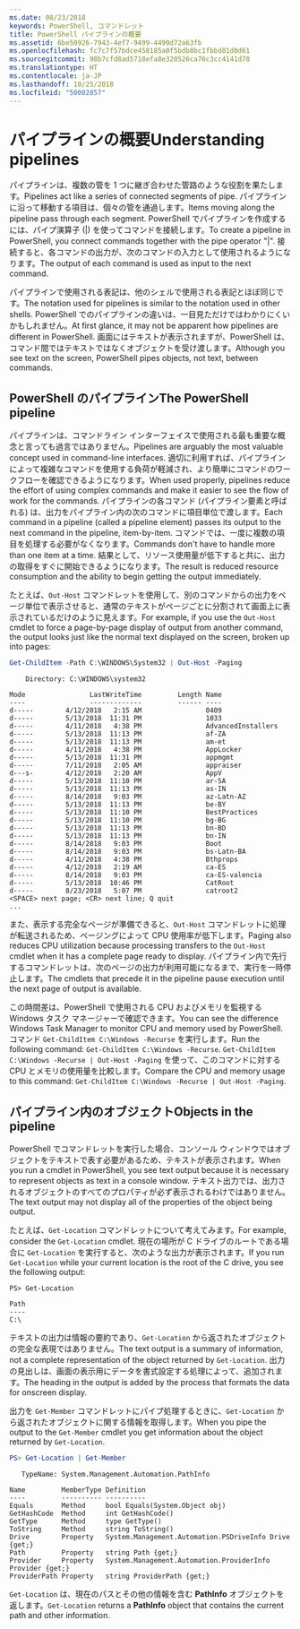 ```yaml
---
ms.date: 08/23/2018
keywords: PowerShell, コマンドレット
title: PowerShell パイプラインの概要
ms.assetid: 6be50926-7943-4ef7-9499-4490d72a63fb
ms.openlocfilehash: fc7c7f57bdce458185a0f5bdb8bc1fbbd81d0d61
ms.sourcegitcommit: 98b7cfd8ad5718efa8e320526ca76c3cc4141d78
ms.translationtype: HT
ms.contentlocale: ja-JP
ms.lasthandoff: 10/25/2018
ms.locfileid: "50002857"
---
```

# <a name="understanding-pipelines"></a><span data-ttu-id="17887-103">パイプラインの概要</span><span class="sxs-lookup"><span data-stu-id="17887-103">Understanding pipelines</span></span>

<span data-ttu-id="17887-104">パイプラインは、複数の管を 1 つに継ぎ合わせた管路のような役割を果たします。</span><span class="sxs-lookup"><span data-stu-id="17887-104">Pipelines act like a series of connected segments of pipe.</span></span> <span data-ttu-id="17887-105">パイプラインに沿って移動する項目は、個々の管を通過します。</span><span class="sxs-lookup"><span data-stu-id="17887-105">Items moving along the pipeline pass through each segment.</span></span> <span data-ttu-id="17887-106">PowerShell でパイプラインを作成するには、パイプ演算子 (|) を使ってコマンドを接続します。</span><span class="sxs-lookup"><span data-stu-id="17887-106">To create a pipeline in PowerShell, you connect commands together with the pipe operator "|".</span></span> <span data-ttu-id="17887-107">接続すると、各コマンドの出力が、次のコマンドの入力として使用されるようになります。</span><span class="sxs-lookup"><span data-stu-id="17887-107">The output of each command is used as input to the next command.</span></span>

<span data-ttu-id="17887-108">パイプラインで使用される表記は、他のシェルで使用される表記とほぼ同じです。</span><span class="sxs-lookup"><span data-stu-id="17887-108">The notation used for pipelines is similar to the notation used in other shells.</span></span> <span data-ttu-id="17887-109">PowerShell でのパイプラインの違いは、一目見ただけではわかりにくいかもしれません。</span><span class="sxs-lookup"><span data-stu-id="17887-109">At first glance, it may not be apparent how pipelines are different in PowerShell.</span></span> <span data-ttu-id="17887-110">画面にはテキストが表示されますが、PowerShell は、コマンド間ではテキストではなくオブジェクトを受け渡します。</span><span class="sxs-lookup"><span data-stu-id="17887-110">Although you see text on the screen, PowerShell pipes objects, not text, between commands.</span></span>

## <a name="the-powershell-pipeline"></a><span data-ttu-id="17887-111">PowerShell のパイプライン</span><span class="sxs-lookup"><span data-stu-id="17887-111">The PowerShell pipeline</span></span>

<span data-ttu-id="17887-112">パイプラインは、コマンドライン インターフェイスで使用される最も重要な概念と言っても過言ではありません。</span><span class="sxs-lookup"><span data-stu-id="17887-112">Pipelines are arguably the most valuable concept used in command-line interfaces.</span></span> <span data-ttu-id="17887-113">適切に利用すれば、パイプラインによって複雑なコマンドを使用する負荷が軽減され、より簡単にコマンドのワークフローを確認できるようになります。</span><span class="sxs-lookup"><span data-stu-id="17887-113">When used properly, pipelines reduce the effort of using complex commands and make it easier to see the flow of work for the commands.</span></span> <span data-ttu-id="17887-114">パイプラインの各コマンド (パイプライン要素と呼ばれる) は、出力をパイプライン内の次のコマンドに項目単位で渡します。</span><span class="sxs-lookup"><span data-stu-id="17887-114">Each command in a pipeline (called a pipeline element) passes its output to the next command in the pipeline, item-by-item.</span></span> <span data-ttu-id="17887-115">コマンドでは、一度に複数の項目を処理する必要がなくなります。</span><span class="sxs-lookup"><span data-stu-id="17887-115">Commands don't have to handle more than one item at a time.</span></span> <span data-ttu-id="17887-116">結果として、リソース使用量が低下すると共に、出力の取得をすぐに開始できるようになります。</span><span class="sxs-lookup"><span data-stu-id="17887-116">The result is reduced resource consumption and the ability to begin getting the output immediately.</span></span>

<span data-ttu-id="17887-117">たとえば、`Out-Host` コマンドレットを使用して、別のコマンドからの出力をページ単位で表示させると、通常のテキストがページごとに分割されて画面上に表示されているだけのように見えます。</span><span class="sxs-lookup"><span data-stu-id="17887-117">For example, if you use the `Out-Host` cmdlet to force a page-by-page display of output from another command, the output looks just like the normal text displayed on the screen, broken up into pages:</span></span>

```powershell
Get-ChildItem -Path C:\WINDOWS\System32 | Out-Host -Paging
```

```Output
    Directory: C:\WINDOWS\system32

Mode                LastWriteTime         Length Name
----                -------------         ------ ----
d-----        4/12/2018   2:15 AM                0409
d-----        5/13/2018  11:31 PM                1033
d-----        4/11/2018   4:38 PM                AdvancedInstallers
d-----        5/13/2018  11:13 PM                af-ZA
d-----        5/13/2018  11:13 PM                am-et
d-----        4/11/2018   4:38 PM                AppLocker
d-----        5/13/2018  11:31 PM                appmgmt
d-----        7/11/2018   2:05 AM                appraiser
d---s-        4/12/2018   2:20 AM                AppV
d-----        5/13/2018  11:10 PM                ar-SA
d-----        5/13/2018  11:13 PM                as-IN
d-----        8/14/2018   9:03 PM                az-Latn-AZ
d-----        5/13/2018  11:13 PM                be-BY
d-----        5/13/2018  11:10 PM                BestPractices
d-----        5/13/2018  11:10 PM                bg-BG
d-----        5/13/2018  11:13 PM                bn-BD
d-----        5/13/2018  11:13 PM                bn-IN
d-----        8/14/2018   9:03 PM                Boot
d-----        8/14/2018   9:03 PM                bs-Latn-BA
d-----        4/11/2018   4:38 PM                Bthprops
d-----        4/12/2018   2:19 AM                ca-ES
d-----        8/14/2018   9:03 PM                ca-ES-valencia
d-----        5/13/2018  10:46 PM                CatRoot
d-----        8/23/2018   5:07 PM                catroot2
<SPACE> next page; <CR> next line; Q quit
...
```

<span data-ttu-id="17887-118">また、表示する完全なページが準備できると、`Out-Host` コマンドレットに処理が転送されるため、ページングによって CPU 使用率が低下します。</span><span class="sxs-lookup"><span data-stu-id="17887-118">Paging also reduces CPU utilization because processing transfers to the `Out-Host` cmdlet when it has a complete page ready to display.</span></span> <span data-ttu-id="17887-119">パイプライン内で先行するコマンドレットは、次のページの出力が利用可能になるまで、実行を一時停止します。</span><span class="sxs-lookup"><span data-stu-id="17887-119">The cmdlets that precede it in the pipeline pause execution until the next page of output is available.</span></span>

<span data-ttu-id="17887-120">この時間差は、PowerShell で使用される CPU およびメモリを監視する Windows タスク マネージャーで確認できます。</span><span class="sxs-lookup"><span data-stu-id="17887-120">You can see the difference Windows Task Manager to monitor CPU and memory used by PowerShell.</span></span> <span data-ttu-id="17887-121">コマンド `Get-ChildItem C:\Windows -Recurse` を実行します。</span><span class="sxs-lookup"><span data-stu-id="17887-121">Run the following command: `Get-ChildItem C:\Windows -Recurse`.</span></span> <span data-ttu-id="17887-122">`Get-ChildItem C:\Windows -Recurse | Out-Host -Paging` を使って、このコマンドに対する CPU とメモリの使用量を比較します。</span><span class="sxs-lookup"><span data-stu-id="17887-122">Compare the CPU and memory usage to this command: `Get-ChildItem C:\Windows -Recurse | Out-Host -Paging`.</span></span>

## <a name="objects-in-the-pipeline"></a><span data-ttu-id="17887-123">パイプライン内のオブジェクト</span><span class="sxs-lookup"><span data-stu-id="17887-123">Objects in the pipeline</span></span>

<span data-ttu-id="17887-124">PowerShell でコマンドレットを実行した場合、コンソール ウィンドウではオブジェクトをテキストで表す必要があるため、テキストが表示されます。</span><span class="sxs-lookup"><span data-stu-id="17887-124">When you run a cmdlet in PowerShell, you see text output because it is necessary to represent objects as text in a console window.</span></span> <span data-ttu-id="17887-125">テキスト出力では、出力されるオブジェクトのすべてのプロパティが必ず表示されるわけではありません。</span><span class="sxs-lookup"><span data-stu-id="17887-125">The text output may not display all of the properties of the object being output.</span></span>

<span data-ttu-id="17887-126">たとえば、`Get-Location` コマンドレットについて考えてみます。</span><span class="sxs-lookup"><span data-stu-id="17887-126">For example, consider the `Get-Location` cmdlet.</span></span> <span data-ttu-id="17887-127">現在の場所が C ドライブのルートである場合に `Get-Location` を実行すると、次のような出力が表示されます。</span><span class="sxs-lookup"><span data-stu-id="17887-127">If you run `Get-Location` while your current location is the root of the C drive, you see the following output:</span></span>

```
PS> Get-Location

Path
----
C:\
```

<span data-ttu-id="17887-128">テキストの出力は情報の要約であり、`Get-Location` から返されたオブジェクトの完全な表現ではありません。</span><span class="sxs-lookup"><span data-stu-id="17887-128">The text output is a summary of information, not a complete representation of the object returned by `Get-Location`.</span></span> <span data-ttu-id="17887-129">出力の見出しは、画面の表示用にデータを書式設定する処理によって、追加されます。</span><span class="sxs-lookup"><span data-stu-id="17887-129">The heading in the output is added by the process that formats the data for onscreen display.</span></span>

<span data-ttu-id="17887-130">出力を `Get-Member` コマンドレットにパイプ処理するときに、`Get-Location` から返されたオブジェクトに関する情報を取得します。</span><span class="sxs-lookup"><span data-stu-id="17887-130">When you pipe the output to the `Get-Member` cmdlet you get information about the object returned by `Get-Location`.</span></span>

```powershell
PS> Get-Location | Get-Member
```

```Output
   TypeName: System.Management.Automation.PathInfo

Name         MemberType Definition
----         ---------- ----------
Equals       Method     bool Equals(System.Object obj)
GetHashCode  Method     int GetHashCode()
GetType      Method     type GetType()
ToString     Method     string ToString()
Drive        Property   System.Management.Automation.PSDriveInfo Drive {get;}
Path         Property   string Path {get;}
Provider     Property   System.Management.Automation.ProviderInfo Provider {get;}
ProviderPath Property   string ProviderPath {get;}
```

<span data-ttu-id="17887-131">`Get-Location` は、現在のパスとその他の情報を含む **PathInfo** オブジェクトを返します。</span><span class="sxs-lookup"><span data-stu-id="17887-131">`Get-Location` returns a **PathInfo** object that contains the current path and other information.</span></span>
